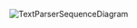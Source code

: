 ![TextParserSequenceDiagram](https://user-images.githubusercontent.com/16949171/203866032-dab2cd8c-f040-40a3-9272-4c141495cd93.svg)
